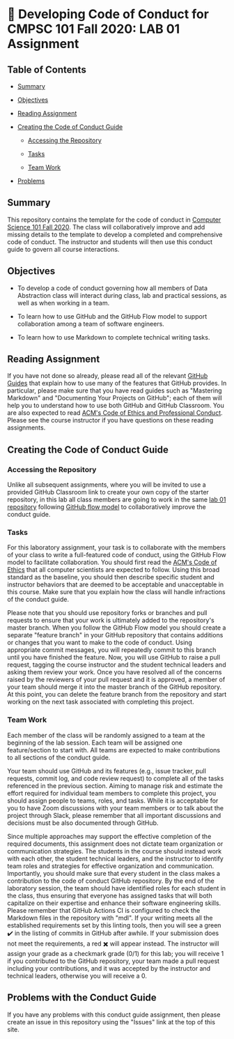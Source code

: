 # :crocodile: Developing Code of Conduct for CMPSC 101 Fall 2020: LAB 01 Assignment

## Table of Contents

* [Summary](#summary)

* [Objectives](#objectives)

* [Reading Assignment](#reading-assignment)

* [Creating the Code of Conduct Guide](#creating-the-code-of-conduct-guide)

  + [Accessing the Repository](#accessing-the-repository)

  + [Tasks](#tasks)

  + [Team Work](#team-work)

* [Problems](problems-with-the-conduct-guide)

## Summary

This repository contains the template for the code of conduct in [Computer Science 101 Fall
2020](https://cs.allegheny.edu/sites/jjumadinova/teaching/101). The class will
collaboratively improve and add missing details to the template to develop a
completed and comprehensive code of conduct. The instructor and students will
then use this conduct guide to govern all course interactions.

## Objectives

* To develop a code of conduct governing how all members of Data Abstraction class will interact during class, lab and practical sessions, as well as when working in a team.

* To learn how to use GitHub and the GitHub Flow model to support collaboration among a team of software engineers.

* To learn how to use Markdown to complete technical writing tasks.

## Reading Assignment

If you have not done so already, please read all of the relevant [GitHub Guides](https://guides.github.com/)
that explain how to use many of the features
that GitHub provides. In  particular,  please  make  sure  that  you  have  read
guides  such  as  "Mastering  Markdown"  and "Documenting Your Projects on GitHub";
each of them will help you to understand how to use both GitHub and GitHub Classroom.
You are also expected to read [ACM's Code of Ethics and Professional Conduct](https://www.acm.org/code-of-ethics).
Please see the course instructor if you have questions on these reading assignments.

## Creating the Code of Conduct Guide

### Accessing the Repository

Unlike all subsequent assignments, where you will be invited to use a provided
GitHub Classroom link to create your own copy of the starter repository, in this
lab all class members are going to work in the same
[lab 01 repository](https://github.com/allegheny-computer-science-101-f2020/lab01-cs101f2020) following
[GitHub flow model](https://help.github.com/articles/github-flow/) to collaboratively improve
the conduct guide.

### Tasks

For this laboratory assignment,  your  task  is  to  collaborate  with  the
members  of  your  class  to  write  a  full-featured code of conduct, using
the GitHub Flow model to facilitate collaboration. You should first read the
[ACM's Code of Ethics](https://www.acm.org/code-of-ethics) that all computer
scientists are expected to follow. Using this broad standard as the baseline,
you should then describe specific student and instructor behaviors
that are deemed to be acceptable and unacceptable in this course.
Make sure that you explain how the class will handle infractions of the conduct
guide.

Please note that you should use repository forks or branches and pull requests
to ensure that your  work  is  ultimately  added  to  the  repository's  master
branch.   When  you  follow  the  GitHub Flow model you should create a separate
"feature branch" in your GitHub repository that contains additions or changes
that you want to make to the code of conduct.  Using appropriate commit messages,
you will repeatedly commit to this branch until you have finished the feature.  Now, you
will  use  GitHub  to  raise  a  pull  request,  tagging  the  course  instructor
and  the  student  technical leaders and asking them review your work.
Once you have resolved all of the concerns raised by the reviewers of your pull
request and it is approved, a  member  of  your  team  should  merge  it  into
the  master  branch  of  the  GitHub  repository.   At this point,  you can
delete the feature branch from the repository and start working on the next
task associated with completing this project.

### Team Work

Each member of the class will be randomly assigned to a team at the beginning
of the lab session. Each team will be assigned one feature/section to start
with. All teams are expected to make contributions to all sections of the conduct
guide.

Your team should use GitHub and its features (e.g., issue tracker, pull requests,
commit log, and code review request) to complete all of the tasks referenced in
the previous section.  Aiming to manage risk and estimate the effort required for
individual team members to complete this project, you should assign people to
teams, roles, and tasks.  While it is acceptable for you to have Zoom
discussions with your team members or to talk about the project through Slack,
please remember that all important discussions and decisions must be also
documented through GitHub.

Since  multiple  approaches  may  support  the  effective  completion  of  the
required  documents, this assignment does not dictate team organization or
communication strategies.  The students in the course should instead work
with each other, the student technical leaders, and the instructor to identify
team roles and strategies for effective organization and communication.
Importantly, you should make sure that every student in the class makes a
contribution to the code of conduct GitHub repository.  By the end of the
laboratory session, the team should have identified roles for each student
in the class, thus ensuring that everyone has assigned tasks that will both
capitalize on their expertise and enhance their software engineering skills.
Please remember that GitHub Actions CI is configured to check the Markdown files in
the repository with "mdl".  If your writing meets all the established requirements
set by this linting tools, then you will see a green :heavy_check_mark: in the listing of
commits in GitHub after awhile.  If your submission does not meet the requirements,
a red :heavy_multiplication_x: will appear instead.  The instructor will assign
your grade as a checkmark grade (0/1) for this lab; you will receive 1 if you
contributed to the GitHub repository, your team made a pull request including
your contributions, and it was accepted by the instructor and technical leaders,
otherwise you will receive a 0.

## Problems with the Conduct Guide

If you have any problems with this conduct guide assignment, then please create an issue
in this repository using the "Issues" link at the top of this site.

